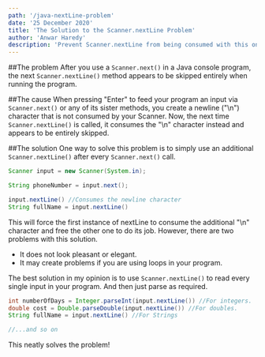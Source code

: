 ```yaml
---
path: '/java-nextLine-problem'
date: '25 December 2020'
title: 'The Solution to the Scanner.nextLine Problem'
author: 'Anwar Haredy'
description: 'Prevent Scanner.nextLine from being consumed with this one simple trick!'
---
```

##The problem
After you use a `Scanner.next()` in a Java console program, the next `Scanner.nextLine()` method appears to be skipped entirely when running the program.

##The cause
When pressing "Enter" to feed your program an input via `Scanner.next()` or any of its sister methods, you create a newline ("\n") character that is not consumed by your Scanner.
Now, the next time `Scanner.nextLine()` is called, it consumes the "\n" character instead and appears to be entirely skipped.

##The solution
One way to solve this problem is to simply use an additional `Scanner.nextLine()` after every `Scanner.next()` call.

```java
Scanner input = new Scanner(System.in);

String phoneNumber = input.next();

input.nextLine() //Consumes the newline character
String fullName = input.nextLine()
```

This will force the first instance of nextLine to consume the additional
"\n" character and free the other one to do its job. However, there are two problems with this solution.

* It does not look pleasant or elegant.
* It may create problems if you are using loops in your program.

The best solution in my opinion is to use `Scanner.nextLine()` to read every single input in your program. And then just parse as required.

```java
int numberOfDays = Integer.parseInt(input.nextLine()) //For integers.
double cost = Double.parseDouble(input.nextLine()) //For doubles.
String fullName = input.nextLine() //For Strings

//...and so on
```

This neatly solves the problem!
